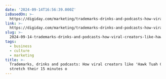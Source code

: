 ```yaml
---
date: '2024-09-14T16:56:39.000Z'
isBasedOn: >-
  https://digiday.com/marketing/trademarks-drinks-and-podcasts-how-viral-creators-like-hawk-tuah-girl-stretch-their-15-minutes-of-fame/
link: >-
  https://digiday.com/marketing/trademarks-drinks-and-podcasts-how-viral-creators-like-hawk-tuah-girl-stretch-their-15-minutes-of-fame/
slug: >-
  2024-09-14-trademarks-drinks-and-podcasts-how-viral-creators-like-hawk-tuah-girl-stretch-their-15-minutes-o
tags:
  - business
  - culture
  - marketing
title: >-
  Trademarks, drinks and podcasts: How viral creators like 'Hawk Tuah Girl'
  stretch their 15 minutes o
---
```

 

